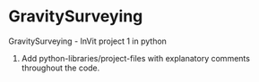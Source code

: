 # GravitySurveying
GravitySurveying - InVit project 1 in python

1) Add python-libraries/project-files with explanatory comments throughout the code. 
